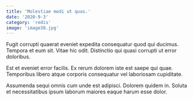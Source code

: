 ```yaml
---
title: 'Molestiae modi ut quas.'
date: '2020-9-3'
category: 'redis'
image: 'image38.jpg'
---
```


Fugit corrupti quaerat eveniet expedita consequatur quod qui ducimus. Tempora et eum sit. Vitae hic odit. Distinctio qui quasi corrupti ut error doloribus.
 Est et eveniet error facilis. Ex rerum dolorem iste est saepe qui quae. Temporibus libero atque corporis consequatur vel laboriosam cupiditate.
 Assumenda sequi omnis cum unde est adipisci. Dolorem quidem in. Soluta et necessitatibus ipsum laborum maiores eaque harum esse dolor.
